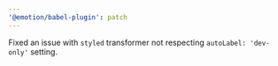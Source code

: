 ```yaml
---
'@emotion/babel-plugin': patch
---
```


Fixed an issue with `styled` transformer not respecting `autoLabel: 'dev-only'` setting.

